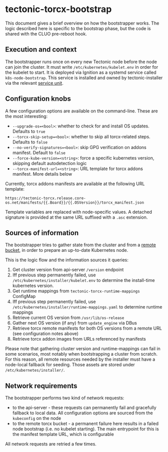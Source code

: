 # tectonic-torcx-bootstrap

This document gives a brief overview on how the bootstrapper works. The logic described here is specific to the bootstrap phase, but the code is shared with the CLUO pre-reboot hook.

## Execution and context

The bootstrapper runs once on every new Tectonic node before the node can join the cluster.
It must write `/etc/kubernetes/kubelet.env` in order for the kubelet to start.
It is deployed via Ignition as a systemd service called `k8s-node-bootstrap`.
This service is installed and owned by tectonic-installer via the relevant [service unit][bootstrap-service].

## Configuration knobs

A few configuration options are available on the command-line. These are the most interesting:
 * `--upgrade-os=<bool>`: whether to check for and install OS updates. Defaults to `true`
 * `--torcx-skip-setup=<bool>`: whether to skip all torcx-related steps. Defaults to `false`
 * `--no-verify-signatures=<bool>`: skip GPG verification on addons manifest. Default to `false`
 * `--force-kube-version=<string>`: force a specific kubernetes version, skipping default autodetection logic
 * `--torcx-manifest-url=<string>`: URL template for torcx addons manifest. More details below

Currently, torcx addons manifests are available at the following URL template:
```
https://tectonic-torcx.release.core-os.net/manifests/{{.Board}}/{{.OSVersion}}/torcx_manifest.json
```
Template variables are replaced with node-specific values. A detached signature is provided at the same URL suffixed with a `.asc` extension.

## Sources of information

The bootstrapper tries to gather state from the cluster and from a [remote bucket][remote], in order to prepare an up-to-date Kubernetes node.

This is the logic flow and the information sources it queries:
 1. Get cluster version from api-server `/version` endpoint
 1. Iff previous step permanently failed, use `/etc/kubernetes/installer/kubelet.env` to determine the install-time kubernetes version. 
 1. Get runtime mappings from `tectonic-torcx-runtime-mappings` ConfigMap
 1. Iff previous step permanently failed, use `/etc/kubernetes/installer/runtime-mappings.yaml` to determine runtime mappings
 1. Retrieve current OS version from `/usr/lib/os-release`
 1. Gather next OS version (if any) from `update_engine` via DBus
 1. Retrieve torcx remote manifests for both OS versions from a remote URL (see configuration notes above)
 1. Retrieve torcx addon images from URLs referenced by manifests

Please note that gathering cluster version and runtime-mappings can fail in some scenarios, most notably when bootstrapping a cluster from scratch.
For this reason, all remote resources needed by the installer must have a node-local fallback for seeding. Those assets are stored under `/etc/kubernetes/installer/`.

## Network requirements

The bootstrapper performs two kind of network requests:
 * to the api-server - these requests can permanently fail and gracefully fallback to local data. All configuration options are sourced from the `kubeconfig` on the node
 * to the remote torcx bucket - a permanent failure here results in a failed node bootstrap (i.e. no kubelet starting). The main entrypoint for this is the manifest template URL, which is configurable

All network requests are retried a few times.

[bootstrap-service]: https://github.com/coreos/tectonic-installer/blob/1.7.5-tectonic.1-rc.5/modules/ignition/resources/services/k8s-node-bootstrap.service
[remote]: https://tectonic-torcx.release.core-os.net/index.html
